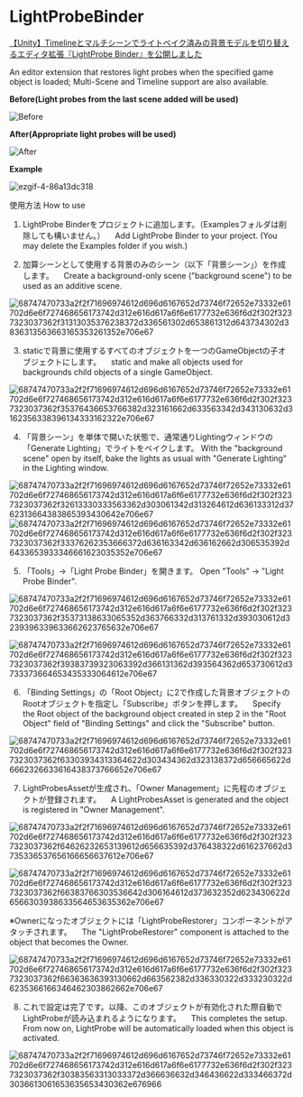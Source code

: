 # LightProbeBinder
[【Unity】Timelineとマルチシーンでライトベイク済みの背景モデルを切り替えるエディタ拡張『LightProbe Binder』を公開しました](https://qiita.com/drafts/084b0403839067d67a86/edit)

An editor extension that restores light probes when the specified game object is loaded; Multi-Scene and Timeline support are also available.

**Before(Light probes from the last scene added will be used)**

![Before](https://user-images.githubusercontent.com/26054187/156917794-5ade96dc-a1a8-4ab8-b09a-deccdec9e295.gif)

**After(Appropriate light probes will be used)**

![After](https://user-images.githubusercontent.com/26054187/156917802-cc4a220e-f8f2-472d-bcec-4f02d0daae9b.gif)

**Example**

![ezgif-4-86a13dc318](https://user-images.githubusercontent.com/26054187/156904064-8dc1c401-51a1-47fa-af48-80ee55b63479.gif)

使用方法
How to use

1. LightProbe Binderをプロジェクトに追加します。（Examplesフォルダは削除しても構いません。）
　Add LightProbe Binder to your project. (You may delete the Examples folder if you wish.)

2. 加算シーンとして使用する背景のみのシーン（以下「背景シーン」）を作成します。
　Create a background-only scene ("background scene") to be used as an additive scene.

![68747470733a2f2f71696974612d696d6167652d73746f72652e73332e61702d6e6f727468656173742d312e616d617a6f6e6177732e636f6d2f302f3237323037362f31313035376238372d336561302d653861312d643734302d3836313563663165353261352e706e67](https://user-images.githubusercontent.com/26054187/157849990-0d8dfab8-9aec-47fc-8f09-7b1244cda4cf.png)

3. staticで背景に使用するすべてのオブジェクトを一つのGameObjectの子オブジェクトにします。
　static and make all objects used for backgrounds child objects of a single GameObject.

![68747470733a2f2f71696974612d696d6167652d73746f72652e73332e61702d6e6f727468656173742d312e616d617a6f6e6177732e636f6d2f302f3237323037362f35376436653766382d323161662d633563342d343130632d3162356338396134333162322e706e67](https://user-images.githubusercontent.com/26054187/157850090-2817be93-2365-4ff9-9d77-9c42d10fec43.png)

4. 「背景シーン」を単体で開いた状態で、通常通りLightingウィンドウの「Generate Lighting」でライトをベイクします。
With the "background scene" open by itself, bake the lights as usual with "Generate Lighting" in the Lighting window.

![68747470733a2f2f71696974612d696d6167652d73746f72652e73332e61702d6e6f727468656173742d312e616d617a6f6e6177732e636f6d2f302f3237323037362f32613330333563362d303061342d313264612d636133312d3762313664383865393430642e706e67](https://user-images.githubusercontent.com/26054187/157850453-a7b0498a-5577-4cfd-a747-745f3d54f987.png)
![68747470733a2f2f71696974612d696d6167652d73746f72652e73332e61702d6e6f727468656173742d312e616d617a6f6e6177732e636f6d2f302f3237323037362f33376262353666372d636163342d636162662d306535392d6433653933346661623035352e706e67](https://user-images.githubusercontent.com/26054187/157850529-e33c109a-d8cc-4b6b-8037-025fc6705c2d.png)

5. 「Tools」→「Light Probe Binder」を開きます。
 Open "Tools" -> "Light Probe Binder".
 
![68747470733a2f2f71696974612d696d6167652d73746f72652e73332e61702d6e6f727468656173742d312e616d617a6f6e6177732e636f6d2f302f3237323037362f35373138633065352d363766332d313761332d393030612d3239396339633662623765632e706e67](https://user-images.githubusercontent.com/26054187/157850636-f1ded61c-4704-4715-9dea-278ed11ffefb.png)

![68747470733a2f2f71696974612d696d6167652d73746f72652e73332e61702d6e6f727468656173742d312e616d617a6f6e6177732e636f6d2f302f3237323037362f39383739323063392d366131362d393564362d653730612d3733373664653435333064612e706e67](https://user-images.githubusercontent.com/26054187/157850651-96a5fcde-6d6b-44d7-a9d8-11dd1f98ec4d.png)

6. 「Binding Settings」の「Root Object」に2で作成した背景オブジェクトのRootオブジェクトを指定し「Subscribe」ボタンを押します。
　Specify the Root object of the background object created in step 2 in the "Root Object" field of "Binding Settings" and click the "Subscribe" button.

![68747470733a2f2f71696974612d696d6167652d73746f72652e73332e61702d6e6f727468656173742d312e616d617a6f6e6177732e636f6d2f302f3237323037362f63303934313364622d303434362d323138372d656665622d6662326633616438373766652e706e67](https://user-images.githubusercontent.com/26054187/157850765-30d47c3e-8aeb-4f4d-8c66-40ea1863f29c.png)

7. LightProbesAssetが生成され、「Owner Management」に先程のオブジェクトが登録されます。
　A LightProbesAsset is generated and the object is registered in "Owner Management".

![68747470733a2f2f71696974612d696d6167652d73746f72652e73332e61702d6e6f727468656173742d312e616d617a6f6e6177732e636f6d2f302f3237323037362f64626232653139612d656635392d376438322d616237662d3735336537656166656637612e706e67](https://user-images.githubusercontent.com/26054187/157850828-9135677b-dac8-43bf-8793-596e370f4467.png)

![68747470733a2f2f71696974612d696d6167652d73746f72652e73332e61702d6e6f727468656173742d312e616d617a6f6e6177732e636f6d2f302f3237323037362f66383766303536642d306164612d373632352d623430622d6566303938633564653635362e706e67](https://user-images.githubusercontent.com/26054187/157850849-a78bfbe8-82a5-4cd0-8b62-0967a7578674.png)

※Ownerになったオブジェクトには「LightProbeRestorer」コンポーネントがアタッチされます。
　The "LightProbeRestorer" component is attached to the object that becomes the Owner.
 
![68747470733a2f2f71696974612d696d6167652d73746f72652e73332e61702d6e6f727468656173742d312e616d617a6f6e6177732e636f6d2f302f3237323037362f66363636393130662d663562382d336330322d333230322d6235366166346462303862662e706e67](https://user-images.githubusercontent.com/26054187/157850886-840636a5-8675-48a0-82b8-5394e260eae2.png)

8. これで設定は完了です。以降、このオブジェクトが有効化された際自動でLightProbeが読み込まれるようになります。
　This completes the setup. From now on, LightProbe will be automatically loaded when this object is activated.

![68747470733a2f2f71696974612d696d6167652d73746f72652e73332e61702d6e6f727468656173742d312e616d617a6f6e6177732e636f6d2f302f3237323037362f30383563313033372d366636632d346436622d333466372d3036613061653635653430362e676966](https://user-images.githubusercontent.com/26054187/157850943-00b5b5b1-7bac-4a5e-9ee1-e1f2f4c5c522.gif)
